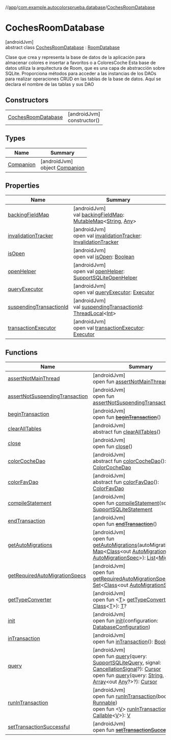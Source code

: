 //[app](../../../index.md)/[com.example.autocolorsprueba.database](../index.md)/[CochesRoomDatabase](index.md)

# CochesRoomDatabase

[androidJvm]\
abstract class [CochesRoomDatabase](index.md) : [RoomDatabase](https://developer.android.com/reference/kotlin/androidx/room/RoomDatabase.html)

Clase que crea y representa la base de datos de la aplicación para almacenar colores e insertar a favoritos o a ColoresCoche Esta base de datos utiliza la arquitectura de Room, que es una capa de abstracción sobre SQLite. Proporciona métodos para acceder a las instancias de los DAOs para realizar operaciones CRUD en las tablas de la base de datos. Aquí se declara el nombre de las tablas y sus DAO

## Constructors

| | |
|---|---|
| [CochesRoomDatabase](-coches-room-database.md) | [androidJvm]<br>constructor() |

## Types

| Name | Summary |
|---|---|
| [Companion](-companion/index.md) | [androidJvm]<br>object [Companion](-companion/index.md) |

## Properties

| Name | Summary |
|---|---|
| [backingFieldMap](index.md#155738858%2FProperties%2F-912451524) | [androidJvm]<br>val [backingFieldMap](index.md#155738858%2FProperties%2F-912451524): [MutableMap](https://kotlinlang.org/api/latest/jvm/stdlib/kotlin.collections/-mutable-map/index.html)&lt;[String](https://kotlinlang.org/api/latest/jvm/stdlib/kotlin/-string/index.html), [Any](https://kotlinlang.org/api/latest/jvm/stdlib/kotlin/-any/index.html)&gt; |
| [invalidationTracker](index.md#-990093491%2FProperties%2F-912451524) | [androidJvm]<br>open val [invalidationTracker](index.md#-990093491%2FProperties%2F-912451524): [InvalidationTracker](https://developer.android.com/reference/kotlin/androidx/room/InvalidationTracker.html) |
| [isOpen](index.md#-277138657%2FProperties%2F-912451524) | [androidJvm]<br>open val [isOpen](index.md#-277138657%2FProperties%2F-912451524): [Boolean](https://kotlinlang.org/api/latest/jvm/stdlib/kotlin/-boolean/index.html) |
| [openHelper](index.md#-1864821605%2FProperties%2F-912451524) | [androidJvm]<br>open val [openHelper](index.md#-1864821605%2FProperties%2F-912451524): [SupportSQLiteOpenHelper](https://developer.android.com/reference/kotlin/androidx/sqlite/db/SupportSQLiteOpenHelper.html) |
| [queryExecutor](index.md#-177284564%2FProperties%2F-912451524) | [androidJvm]<br>open val [queryExecutor](index.md#-177284564%2FProperties%2F-912451524): [Executor](https://developer.android.com/reference/kotlin/java/util/concurrent/Executor.html) |
| [suspendingTransactionId](index.md#1027959380%2FProperties%2F-912451524) | [androidJvm]<br>val [suspendingTransactionId](index.md#1027959380%2FProperties%2F-912451524): [ThreadLocal](https://developer.android.com/reference/kotlin/java/lang/ThreadLocal.html)&lt;[Int](https://kotlinlang.org/api/latest/jvm/stdlib/kotlin/-int/index.html)&gt; |
| [transactionExecutor](index.md#722320214%2FProperties%2F-912451524) | [androidJvm]<br>open val [transactionExecutor](index.md#722320214%2FProperties%2F-912451524): [Executor](https://developer.android.com/reference/kotlin/java/util/concurrent/Executor.html) |

## Functions

| Name | Summary |
|---|---|
| [assertNotMainThread](index.md#-917214377%2FFunctions%2F-912451524) | [androidJvm]<br>open fun [assertNotMainThread](index.md#-917214377%2FFunctions%2F-912451524)() |
| [assertNotSuspendingTransaction](index.md#1166251624%2FFunctions%2F-912451524) | [androidJvm]<br>open fun [assertNotSuspendingTransaction](index.md#1166251624%2FFunctions%2F-912451524)() |
| [beginTransaction](index.md#1020009182%2FFunctions%2F-912451524) | [androidJvm]<br>open fun [~~beginTransaction~~](index.md#1020009182%2FFunctions%2F-912451524)() |
| [clearAllTables](index.md#404244410%2FFunctions%2F-912451524) | [androidJvm]<br>abstract fun [clearAllTables](index.md#404244410%2FFunctions%2F-912451524)() |
| [close](index.md#1674273423%2FFunctions%2F-912451524) | [androidJvm]<br>open fun [close](index.md#1674273423%2FFunctions%2F-912451524)() |
| [colorCocheDao](color-coche-dao.md) | [androidJvm]<br>abstract fun [colorCocheDao](color-coche-dao.md)(): [ColorCocheDao](../../com.example.autocolorsprueba.model.dao/-color-coche-dao/index.md) |
| [colorFavDao](color-fav-dao.md) | [androidJvm]<br>abstract fun [colorFavDao](color-fav-dao.md)(): [ColorFavDao](../../com.example.autocolorsprueba.model.dao/-color-fav-dao/index.md) |
| [compileStatement](index.md#162913197%2FFunctions%2F-912451524) | [androidJvm]<br>open fun [compileStatement](index.md#162913197%2FFunctions%2F-912451524)(sql: [String](https://kotlinlang.org/api/latest/jvm/stdlib/kotlin/-string/index.html)): [SupportSQLiteStatement](https://developer.android.com/reference/kotlin/androidx/sqlite/db/SupportSQLiteStatement.html) |
| [endTransaction](index.md#622722960%2FFunctions%2F-912451524) | [androidJvm]<br>open fun [~~endTransaction~~](index.md#622722960%2FFunctions%2F-912451524)() |
| [getAutoMigrations](index.md#178130989%2FFunctions%2F-912451524) | [androidJvm]<br>open fun [getAutoMigrations](index.md#178130989%2FFunctions%2F-912451524)(autoMigrationSpecs: [Map](https://kotlinlang.org/api/latest/jvm/stdlib/kotlin.collections/-map/index.html)&lt;[Class](https://developer.android.com/reference/kotlin/java/lang/Class.html)&lt;out [AutoMigrationSpec](https://developer.android.com/reference/kotlin/androidx/room/migration/AutoMigrationSpec.html)&gt;, [AutoMigrationSpec](https://developer.android.com/reference/kotlin/androidx/room/migration/AutoMigrationSpec.html)&gt;): [List](https://kotlinlang.org/api/latest/jvm/stdlib/kotlin.collections/-list/index.html)&lt;[Migration](https://developer.android.com/reference/kotlin/androidx/room/migration/Migration.html)&gt; |
| [getRequiredAutoMigrationSpecs](index.md#1623281881%2FFunctions%2F-912451524) | [androidJvm]<br>open fun [getRequiredAutoMigrationSpecs](index.md#1623281881%2FFunctions%2F-912451524)(): [Set](https://kotlinlang.org/api/latest/jvm/stdlib/kotlin.collections/-set/index.html)&lt;[Class](https://developer.android.com/reference/kotlin/java/lang/Class.html)&lt;out [AutoMigrationSpec](https://developer.android.com/reference/kotlin/androidx/room/migration/AutoMigrationSpec.html)&gt;&gt; |
| [getTypeConverter](index.md#-194849133%2FFunctions%2F-912451524) | [androidJvm]<br>open fun &lt;[T](index.md#-194849133%2FFunctions%2F-912451524)&gt; [getTypeConverter](index.md#-194849133%2FFunctions%2F-912451524)(klass: [Class](https://developer.android.com/reference/kotlin/java/lang/Class.html)&lt;[T](index.md#-194849133%2FFunctions%2F-912451524)&gt;): [T](index.md#-194849133%2FFunctions%2F-912451524)? |
| [init](index.md#1039887154%2FFunctions%2F-912451524) | [androidJvm]<br>open fun [init](index.md#1039887154%2FFunctions%2F-912451524)(configuration: [DatabaseConfiguration](https://developer.android.com/reference/kotlin/androidx/room/DatabaseConfiguration.html)) |
| [inTransaction](index.md#-1889647314%2FFunctions%2F-912451524) | [androidJvm]<br>open fun [inTransaction](index.md#-1889647314%2FFunctions%2F-912451524)(): [Boolean](https://kotlinlang.org/api/latest/jvm/stdlib/kotlin/-boolean/index.html) |
| [query](index.md#604106995%2FFunctions%2F-912451524) | [androidJvm]<br>open fun [query](index.md#604106995%2FFunctions%2F-912451524)(query: [SupportSQLiteQuery](https://developer.android.com/reference/kotlin/androidx/sqlite/db/SupportSQLiteQuery.html), signal: [CancellationSignal](https://developer.android.com/reference/kotlin/android/os/CancellationSignal.html)?): [Cursor](https://developer.android.com/reference/kotlin/android/database/Cursor.html)<br>open fun [query](index.md#-1376474873%2FFunctions%2F-912451524)(query: [String](https://kotlinlang.org/api/latest/jvm/stdlib/kotlin/-string/index.html), args: [Array](https://kotlinlang.org/api/latest/jvm/stdlib/kotlin/-array/index.html)&lt;out [Any](https://kotlinlang.org/api/latest/jvm/stdlib/kotlin/-any/index.html)?&gt;?): [Cursor](https://developer.android.com/reference/kotlin/android/database/Cursor.html) |
| [runInTransaction](index.md#1063989044%2FFunctions%2F-912451524) | [androidJvm]<br>open fun [runInTransaction](index.md#1063989044%2FFunctions%2F-912451524)(body: [Runnable](https://developer.android.com/reference/kotlin/java/lang/Runnable.html))<br>open fun &lt;[V](index.md#-1842697888%2FFunctions%2F-912451524)&gt; [runInTransaction](index.md#-1842697888%2FFunctions%2F-912451524)(body: [Callable](https://developer.android.com/reference/kotlin/java/util/concurrent/Callable.html)&lt;[V](index.md#-1842697888%2FFunctions%2F-912451524)&gt;): [V](index.md#-1842697888%2FFunctions%2F-912451524) |
| [setTransactionSuccessful](index.md#954356125%2FFunctions%2F-912451524) | [androidJvm]<br>open fun [~~setTransactionSuccessful~~](index.md#954356125%2FFunctions%2F-912451524)() |
